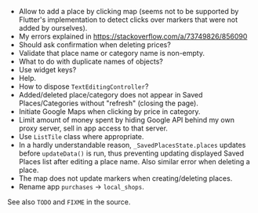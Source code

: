 - Allow to add a place by clicking map (seems not to be supported by Flutter's implementation
  to detect clicks over markers that were not added by ourselves).
- My errors explained in https://stackoverflow.com/a/73749826/856090
- Should ask confirmation when deleting prices?
- Validate that place name or category name is non-empty.
- What to do with duplicate names of objects?
- Use widget keys?
- Help.
- How to dispose `TextEditingController`?
- Added/deleted place/category does not appear in Saved Places/Categories without "refresh" (closing the page).
- Initiate Google Maps when clicking by price in category.
- Limit amount of money spent by hiding Google API behind my own proxy server, sell in app
  access to that server.
- Use `ListTile` class where appropriate.
- In a hardly understandable reason, `_SavedPlacesState.places` updates before `updateData()` is
  run, thus preventing updating displayed Saved Places list after editing a place name.
  Also similar error when deleting a place.
- The map does not update markers when creating/deleting places.
- Rename app `purchases` -> `local_shops`.

See also `TODO` and `FIXME` in the source.